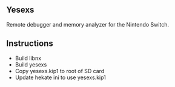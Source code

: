 ## Yesexs
Remote debugger and memory analyzer for the Nintendo Switch.

## Instructions
* Build libnx
* Build yesexs
* Copy yesexs.kip1 to root of SD card
* Update hekate ini to use yesexs.kip1